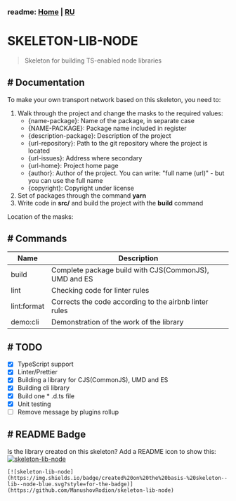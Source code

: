 ### readme: [Home](./../README.md) | [RU](./README-DEVELOP-RU.md)

# SKELETON-LIB-NODE

> Skeleton for building TS-enabled node libraries

## # Documentation

To make your own transport network based on this skeleton, you need to:

1. Walk through the project and change the masks to the required values:
   - {name-package}: Name of the package, in separate case
   - {NAME-PACKAGE}: Package name included in register
   - {description-package}: Description of the project
   - {url-repository}: Path to the git repository where the project is located
   - {url-issues}: Address where secondary
   - {url-home}: Project home page
   - {author}: Author of the project. You can write: "full name <email> (url)" - but you can use the full name
   - {copyright}: Copyright under license
2. Set of packages through the command **yarn**
3. Write code in **src/** and build the project with the **build** command

Location of the masks:

## # Commands

| Name        | Description                                            |
| ----------- | ------------------------------------------------------ |
| build       | Complete package build with CJS(CommonJS), UMD and ES  |
| lint        | Checking code for linter rules                         |
| lint:format | Corrects the code according to the airbnb linter rules |
| demo:cli    | Demonstration of the work of the library               |

## # TODO

- [x] TypeScript support
- [x] Linter/Prettier
- [x] Building a library for CJS(CommonJS), UMD and ES
- [x] Building cli library
- [x] Build one \* .d.ts file
- [x] Unit testing
- [ ] Remove message by plugins rollup

## # README Badge

Is the library created on this skeleton? Add a README icon to show this: [![skeleton-lib-node](https://img.shields.io/badge/created%20on%20the%20basis-%20skeleton--lib--node-blue.svg?style=for-the-badge)](https://github.com/ManushovRodion/skeleton-lib-node)

```
[![skeleton-lib-node](https://img.shields.io/badge/created%20on%20the%20basis-%20skeleton--lib--node-blue.svg?style=for-the-badge)](https://github.com/ManushovRodion/skeleton-lib-node)
```
